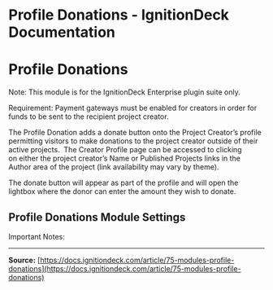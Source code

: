 # Profile Donations - IgnitionDeck Documentation

# Profile Donations

[](javascript:window.print())
Note: This module is for the IgnitionDeck Enterprise plugin suite only.

Requirement: Payment gateways must be enabled for creators in order for funds to be sent to the recipient project creator.

The Profile Donation adds a donate button onto the Project Creator’s profile permitting visitors to make donations to the project creator outside of their active projects.  The Creator Profile page can be accessed to clicking on either the project creator’s Name or Published Projects links in the Author area of the project (link availability may vary by theme).

The donate button will appear as part of the profile and will open the lightbox where the donor can enter the amount they wish to donate.

## Profile Donations Module Settings

Important Notes:



---
**Source:** [https://docs.ignitiondeck.com/article/75-modules-profile-donations](https://docs.ignitiondeck.com/article/75-modules-profile-donations)
